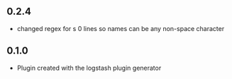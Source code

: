 ## 0.2.4
  - changed regex for s 0 lines so names can be any non-space character


## 0.1.0
  - Plugin created with the logstash plugin generator
